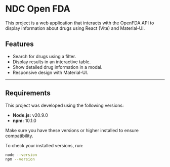 # NDC Open FDA

This project is a web application that interacts with the OpenFDA API to display information about drugs using React (Vite) and Material-UI.

## Features

- Search for drugs using a filter.
- Display results in an interactive table.
- Show detailed drug information in a modal.
- Responsive design with Material-UI.

---

## Requirements

This project was developed using the following versions:

- **Node.js:** v20.9.0
- **npm:** 10.1.0

Make sure you have these versions or higher installed to ensure compatibility.

To check your installed versions, run:

```bash
node --version
npm --version
